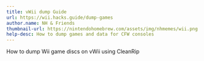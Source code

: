 ```yaml
---
title: vWii dump Guide
url: https://wii.hacks.guide/dump-games
author.name: NH & Friends
thumbnail-url: https://nintendohomebrew.com/assets/img/nhmemes/wii.png
help-desc: How to dump games and data for CFW consoles
---
```


How to dump Wii game discs on vWii using CleanRip
